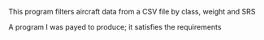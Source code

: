 This program filters aircraft data from a CSV file by class, weight and SRS

A program I was payed to produce; it satisfies the requirements
